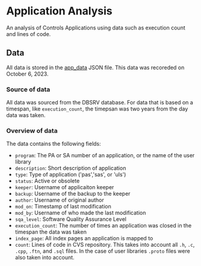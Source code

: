 # Application Analysis

An analysis of Controls Applications using data such as execution count and lines of code.

## Data

All data is stored in the [app_data](./app_data.json) JSON file. This data was recoreded on October 6, 2023.

### Source of data

All data was sourced from the DBSRV database. For data that is based on a timespan, like `execution_count`, the timepsan was two years from the day data was taken.

### Overview of data

The data contains the following fields:

- `program`: The PA or SA number of an application, or the name of the user library
- `description`: Short description of application
- `type`: Type of application ('pas','sas', or 'uls')
- `status`: Active or obsolete
- `keeper`: Username of applicaiton keeper
- `backup`: Username of the backup to the keeper
- `author`: Username of original author
- `mod_on`: Timestamp of last modification
- `mod_by`: Username of who made the last modification
- `sqa_level`: Software Quality Assurance Level
- `execution_count`: The number of times an application was closed in the timespan the data was taken
- `index_page`: All index pages an application is mapped to
- `count`: Lines of code in CVS repository. This takes into account all `.h`, `.c`, `.cpp`, `.ftn`, and `.sql` files. In the case of user libraries `.proto` files were also taken into account.
